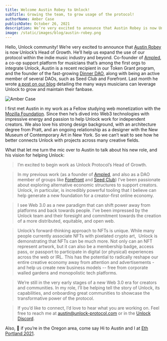 ```yaml
---
title: Welcome Austin Robey to Unlock!
subTitle: Growing the team, to grow usage of the protocol!
authorName: Amber Case
publishDate: October 26, 2021
description: We’re very excited to announce that Austin Robey is now Unlock’s Head of Growth! He’ll help us expand the use of our protocol within the indie music industry and beyond
image: /static/images/blog/austin-robey.png
---
```


Hello, Unlock community! We’re very excited to announce that [Austin Robey](https://twitter.com/austinrobey_) is now Unlock’s Head of Growth. He’ll help us expand the use of our protocol within the indie music industry and beyond. Co-founder of [Ampled](https://twitter.com/ampl3d), a co-op support platform for musicians that’s among the first orgs to integrate Unlock, Austin is a recent recipient in our Token Grant program, and the founder of the fast-growing [Dinner DAO](https://unlock-protocol.com/blog/dinnerdao), along with being an active member of several DAOs, such as Seed Club and Forefront. Last month he wrote [a post on our blog](https://unlock-protocol.com/blog/how-musicians-can-use-unlock) detailing the many ways musicians can leverage Unlock to grow and maintain their fanbase.

![Amber Case](/static/images/blog/austin-robey.png)


I first met Austin in my work as a Fellow studying web monetization with the [Mozilla Foundation](https://www.mozilla.org/en-US/). Since then he’s dived into Web3 technologies with impressive energy and passion to help Unlock work for independent creators. We also love his strong design background, with an architecture degree from Pratt, and an ongoing relationship as a designer with the New Museum of Contemporary Art in New York. So we can’t wait to see how he better connects Unlock with projects across many creative fields.

What that let me turn the mic over to Austin to talk about his new role, and his vision for helping Unlock:

> I’m excited to begin work as Unlock Protocol’s Head of Growth.

> In my previous work (as a founder of [Ampled](http://www.ampled.com/), and also as a DAO member of groups like [Forefront](https://forefront.market/) and [Seed Club](https://seedclub.xyz/)) I’ve been passionate about exploring alternative economic structures to support creators. Unlock, in particular, is incredibly powerful tooling that I believe can help generate a new foundation for a creator-first online economy.

> I see Web 3.0 as a new paradigm that can shift power away from platforms and back towards people. I’ve been impressed by the Unlock team and their foresight and commitment towards the creation of a more distributed, equitable, and open web.

> Unlock’s forward-thinking approach to NFTs is unique. While many people currently associate NFTs with pixelated crypto art,  Unlock is demonstrating that NFTs can be much more. Not only can an NFT represent artwork, but it can also be a membership badge, access pass, or passport to participate in digital (or physical) experiences across the web or IRL. This has the potential to radically reshape our entire creative economy away from attention and advertisements - and help us create new business models -- free from corporate walled gardens and monopolistic tech platforms.

> We’re still in the very early stages of a new Web 3.0 era for creators and communities. In my role, I’ll be helping tell the story of Unlock, its capabilities, and onboarding great communities to showcase the transformative power of the protocol.

> If you’d like to connect, I’d love to hear what you are working on. Feel free to reach me at [austin@unlock-protocol.com](mailto:austin@unlock-protocol.com) or in the [Unlock Discord](https://discord.gg/N5y68jAvKF).

Also, 👋 if you’re in the Oregon area, come say Hi to Austin and I at [Eth Portland 2021](https://2021.ethportland.com/).